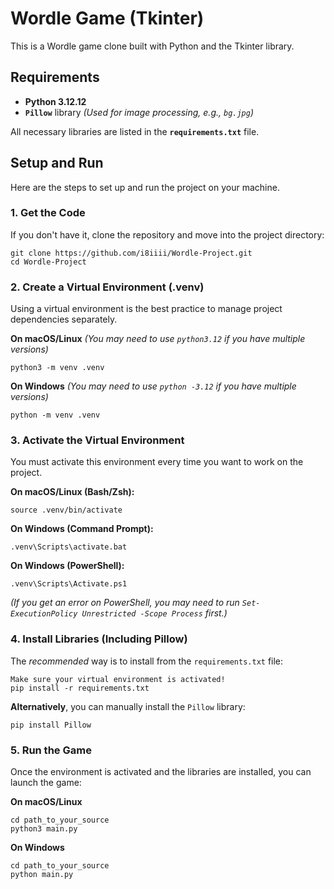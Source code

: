 # Wordle Game (Tkinter)

This is a Wordle game clone built with Python and the Tkinter library.

## Requirements

* **Python 3.12.12**
* **`Pillow`** library *(Used for image processing, e.g., `bg.jpg`)*

All necessary libraries are listed in the **`requirements.txt`** file.

## Setup and Run

Here are the steps to set up and run the project on your machine.

### 1. Get the Code

If you don't have it, clone the repository and move into the project directory:

```
git clone https://github.com/i8iiii/Wordle-Project.git 
cd Wordle-Project
```
### 2. Create a Virtual Environment (.venv)

Using a virtual environment is the best practice to manage project dependencies separately.

**On macOS/Linux**
*(You may need to use `python3.12` if you have multiple versions)*

```
python3 -m venv .venv
```

**On Windows**
*(You may need to use `python -3.12` if you have multiple versions)*
```
python -m venv .venv
```


### 3. Activate the Virtual Environment

You must activate this environment every time you want to work on the project.

**On macOS/Linux (Bash/Zsh):**
```
source .venv/bin/activate
```


**On Windows (Command Prompt):**
```
.venv\Scripts\activate.bat
```


**On Windows (PowerShell):**
```
.venv\Scripts\Activate.ps1
```

*(If you get an error on PowerShell, you may need to run `Set-ExecutionPolicy Unrestricted -Scope Process` first.)*

### 4. Install Libraries (Including Pillow)

The *recommended* way is to install from the `requirements.txt` file:
```
Make sure your virtual environment is activated!
pip install -r requirements.txt
```

**Alternatively**, you can manually install the `Pillow` library:
```
pip install Pillow
```

### 5. Run the Game

Once the environment is activated and the libraries are installed, you can launch the game:

**On macOS/Linux**
```
cd path_to_your_source
python3 main.py
```
**On Windows**
```
cd path_to_your_source
python main.py
```
